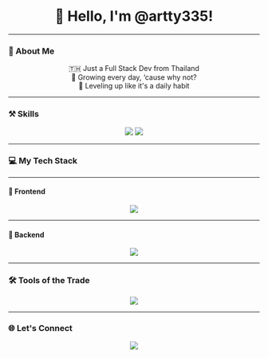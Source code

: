<h1 align="center">👋 Hello, I'm @artty335!</h1>

---

### 🚀 About Me
<p align="center">
  🇹🇭 Just a Full Stack Dev from Thailand <br>
  💪 Growing every day, ‘cause why not? <br>
  🌱 Leveling up like it's a daily habit
</p>

---

### ⚒ Skills
<p align="center">
  <img src="https://img.shields.io/badge/🥪-Front%20End-ff79c6?style=for-the-badge">
  <img src="https://img.shields.io/badge/🥗-Back%20End-8be9fd?style=for-the-badge">
</p>

---

### 💻 My Tech Stack

---

#### 🎨 Frontend
<p align="center">
  <a href="https://skillicons.dev">
    <img src="https://skillicons.dev/icons?i=html,css,tailwindcss,materialui,js,react,next&theme=light" />
  </a>
</p>

---

#### 🔧 Backend
<p align="center">
  <a href="https://skillicons.dev">
    <img src="https://skillicons.dev/icons?i=nodejs,express,python,arduino,linux,powershell&theme=light" />
  </a>
</p>

---

### 🛠 Tools of the Trade
<p align="center">
  <a href="https://skillicons.dev">
    <img src="https://skillicons.dev/icons?i=git,npm,github,postgresql,mysql,nginx&theme=light" />
  </a>
</p>


---

### 🌐 Let's Connect
<p align="center">
  <a href="mailto:artty3354@gmail.com"><img src="https://img.shields.io/badge/Email-artty3354@gmail.com-D14836?style=for-the-badge&logo=gmail&logoColor=white"></a>
</p>
